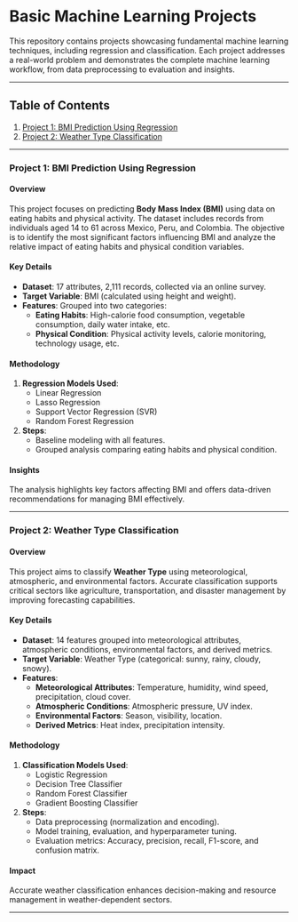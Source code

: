 # Basic Machine Learning Projects

This repository contains projects showcasing fundamental machine learning techniques, including regression and classification. Each project addresses a real-world problem and demonstrates the complete machine learning workflow, from data preprocessing to evaluation and insights.

---

## Table of Contents
1. [Project 1: BMI Prediction Using Regression](#project-1-bmi-prediction-using-regression)
2. [Project 2: Weather Type Classification](#project-2-weather-type-classification)

---

### Project 1: BMI Prediction Using Regression

#### Overview
This project focuses on predicting **Body Mass Index (BMI)** using data on eating habits and physical activity. The dataset includes records from individuals aged 14 to 61 across Mexico, Peru, and Colombia. The objective is to identify the most significant factors influencing BMI and analyze the relative impact of eating habits and physical condition variables.

#### Key Details
- **Dataset**: 17 attributes, 2,111 records, collected via an online survey.
- **Target Variable**: BMI (calculated using height and weight).
- **Features**: Grouped into two categories:
  - **Eating Habits**: High-calorie food consumption, vegetable consumption, daily water intake, etc.
  - **Physical Condition**: Physical activity levels, calorie monitoring, technology usage, etc.

#### Methodology
1. **Regression Models Used**:
   - Linear Regression
   - Lasso Regression
   - Support Vector Regression (SVR)
   - Random Forest Regression
2. **Steps**:
   - Baseline modeling with all features.
   - Grouped analysis comparing eating habits and physical condition.

#### Insights
The analysis highlights key factors affecting BMI and offers data-driven recommendations for managing BMI effectively.

---

### Project 2: Weather Type Classification

#### Overview
This project aims to classify **Weather Type** using meteorological, atmospheric, and environmental factors. Accurate classification supports critical sectors like agriculture, transportation, and disaster management by improving forecasting capabilities.

#### Key Details
- **Dataset**: 14 features grouped into meteorological attributes, atmospheric conditions, environmental factors, and derived metrics.
- **Target Variable**: Weather Type (categorical: sunny, rainy, cloudy, snowy).
- **Features**:
  - **Meteorological Attributes**: Temperature, humidity, wind speed, precipitation, cloud cover.
  - **Atmospheric Conditions**: Atmospheric pressure, UV index.
  - **Environmental Factors**: Season, visibility, location.
  - **Derived Metrics**: Heat index, precipitation intensity.

#### Methodology
1. **Classification Models Used**:
   - Logistic Regression
   - Decision Tree Classifier
   - Random Forest Classifier
   - Gradient Boosting Classifier
2. **Steps**:
   - Data preprocessing (normalization and encoding).
   - Model training, evaluation, and hyperparameter tuning.
   - Evaluation metrics: Accuracy, precision, recall, F1-score, and confusion matrix.

#### Impact
Accurate weather classification enhances decision-making and resource management in weather-dependent sectors.

---

